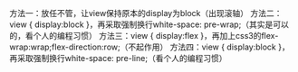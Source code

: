 方法一：放任不管，让view保持原本的display为block（出现滚轴）
方法二：view { display:block }，再采取强制换行white-space: pre-wrap;（其实是可以的，看个人的编程习惯）
方法三：view { display:flex }，再加上css3的flex-wrap:wrap;flex-direction:row;（不起作用）
方法四：view { display:block }，再采取强制换行white-space: pre-line;（看个人的编程习惯）
